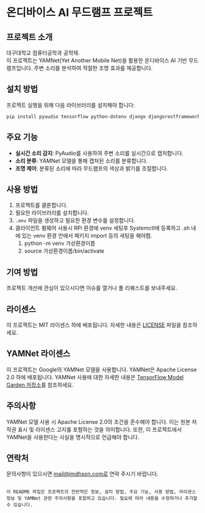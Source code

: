 # 온디바이스 AI 무드램프 프로젝트

## 프로젝트 소개

대구대학교 컴퓨터공학과 공학제.<br>
이 프로젝트는 YAMNet(Yet Another Mobile Net)을 활용한 온디바이스 AI 기반 무드램프입니다. 주변 소리를 분석하여 적절한 조명 효과를 제공합니다.

## 설치 방법

프로젝트 실행을 위해 다음 라이브러리를 설치해야 합니다:

```bash
pip install pyaudio tensorflow python-dotenv django djangorestframework
```

## 주요 기능

- **실시간 소리 감지**: PyAudio를 사용하여 주변 소리를 실시간으로 캡처합니다.
- **소리 분류**: YAMNet 모델을 통해 캡처된 소리를 분류합니다.
- **조명 제어**: 분류된 소리에 따라 무드램프의 색상과 밝기를 조절합니다.

## 사용 방법

1. 프로젝트를 클론합니다.
2. 필요한 라이브러리를 설치합니다.
3. `.env` 파일을 생성하고 필요한 환경 변수를 설정합니다.
4. 클라이언트 펌웨어 사용시 RPi 환경에 venv 세팅후 Systemctl에 등록하고 .sh 내에 있는 venv 환경 안에서 패키지 import 등의 세팅을 해야함.
    1. python -m venv 가상환경이름 
    2. source 가상환경이름/bin/activate

## 기여 방법

프로젝트 개선에 관심이 있으시다면 이슈를 열거나 풀 리퀘스트를 보내주세요.

## 라이센스

이 프로젝트는 MIT 라이센스 하에 배포됩니다. 자세한 내용은 [LICENSE](LICENSE) 파일을 참조하세요.

## YAMNet 라이센스

이 프로젝트는 Google의 YAMNet 모델을 사용합니다. YAMNet은 Apache License 2.0 하에 배포됩니다. YAMNet 사용에 대한 자세한 내용은 [TensorFlow Model Garden 저장소](https://github.com/tensorflow/models)를 참조하세요.

## 주의사항

YAMNet 모델 사용 시 Apache License 2.0의 조건을 준수해야 합니다. 이는 원본 저작권 표시 및 라이센스 고지를 포함하는 것을 의미합니다. 또한, 이 프로젝트에서 YAMNet을 사용한다는 사실을 명시적으로 언급해야 합니다.

## 연락처

문의사항이 있으시면 mail@imdhson.com로 연락 주시기 바랍니다.
```

이 README 파일은 프로젝트의 전반적인 정보, 설치 방법, 주요 기능, 사용 방법, 라이센스 정보 및 YAMNet 관련 주의사항을 포함하고 있습니다. 필요에 따라 내용을 수정하거나 추가할 수 있습니다.